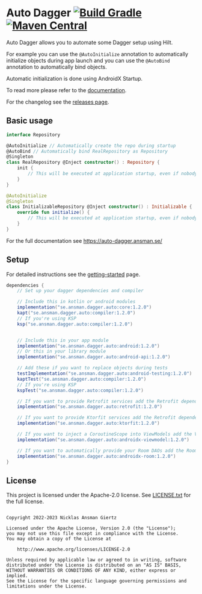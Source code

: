 Auto Dagger [![Build Gradle](https://github.com/ansman/auto-dagger/actions/workflows/gradle.yml/badge.svg?branch=main)](https://github.com/ansman/auto-dagger/actions/workflows/gradle.yml) [![Maven Central](https://img.shields.io/maven-central/v/se.ansman.dagger.auto/core.svg)](https://central.sonatype.com/search?namespace=se.ansman.dagger.auto)
===
Auto Dagger allows you to automate some Dagger setup using Hilt.

For example you can use the `@AutoInitialize` annotation to automatically initialize objects
during app launch and you can use the `@AutoBind` annotation to automatically bind objects.

Automatic initialization is done using AndroidX Startup.

To read more please refer to the [documentation](https://auto-dagger.ansman.se/).

For the changelog see the [releases page](https://github.com/ansman/auto-dagger/releases).

Basic usage
---
```kotlin
interface Repository

@AutoInitialize // Automatically create the repo during startup
@AutoBind // Automatically bind RealRepository as Repository
@Singleton
class RealRepository @Inject constructor() : Repository {
    init {
        // This will be executed at application startup, even if nobody injects it.
    }
}

@AutoInitialize
@Singleton
class InitializableRepository @Inject constructor() : Initializable {
    override fun initialize() {
        // This will be executed at application startup, even if nobody injects it.
    }
}

```

For the full documentation see https://auto-dagger.ansman.se/

Setup
---
For detailed instructions see the [getting-started](https://auto-dagger.ansman.se/latest/getting-started/) page.
```groovy
dependencies {
    // Set up your dagger dependencies and compiler

    // Include this in kotlin or android modules
    implementation("se.ansman.dagger.auto:core:1.2.0")
    kapt("se.ansman.dagger.auto:compiler:1.2.0")
    // If you're using KSP
    ksp("se.ansman.dagger.auto:compiler:1.2.0")


    // Include this in your app module
    implementation("se.ansman.dagger.auto:android:1.2.0")
    // Or this in your library module
    implementation("se.ansman.dagger.auto:android-api:1.2.0")

    // Add these if you want to replace objects during tests
    testImplementation("se.ansman.dagger.auto:android-testing:1.2.0")
    kaptTest("se.ansman.dagger.auto:compiler:1.2.0")
    // If you're using KSP
    kspTest("se.ansman.dagger.auto:compiler:1.2.0")

    // If you want to provide Retrofit services add the Retrofit dependency
    implementation("se.ansman.dagger.auto:retrofit:1.2.0")

    // If you want to provide Ktorfit services add the Retrofit dependency
    implementation("se.ansman.dagger.auto:ktorfit:1.2.0")

    // If you want to inject a CoroutineScope into ViewModels add the ViewModel dependency
    implementation("se.ansman.dagger.auto:androidx-viewmodel:1.2.0")

    // If you want to automatically provide your Room DAOs add the Room dependency
    implementation("se.ansman.dagger.auto:androidx-room:1.2.0")
}
```

License
---
This project is licensed under the Apache-2.0 license. See [LICENSE.txt](LICENSE.txt) for the full license.
```plain

Copyright 2022-2023 Nicklas Ansman Giertz

Licensed under the Apache License, Version 2.0 (the "License");
you may not use this file except in compliance with the License.
You may obtain a copy of the License at

    http://www.apache.org/licenses/LICENSE-2.0

Unless required by applicable law or agreed to in writing, software
distributed under the License is distributed on an "AS IS" BASIS,
WITHOUT WARRANTIES OR CONDITIONS OF ANY KIND, either express or implied.
See the License for the specific language governing permissions and
limitations under the License.
```

